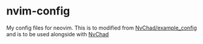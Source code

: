 # nvim-config
My config files for neovim. This is to modified from [NvChad/example_config](https://github.com/NvChad/example_config) and is to be used alongside with [NvChad](https://nvchad.com)

